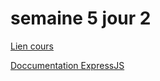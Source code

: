 # semaine 5 jour 2

[Lien cours]()

[Doccumentation ExpressJS](https://expressjs.com/en/starter/installing.html)
